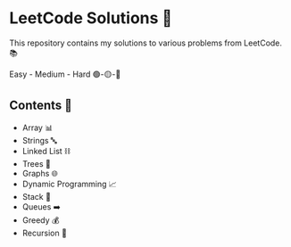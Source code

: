 # LeetCode Solutions :pencil:

This repository contains my solutions to various problems from LeetCode. :books:

Easy - Medium - Hard :green_circle:-:yellow_circle:-:red_circle:

## Contents :open_book:

- Array :bar_chart:
- Strings :abc:
- Linked List :chains:
- Trees :deciduous_tree:
- Graphs :globe_with_meridians:
- Dynamic Programming :chart_with_upwards_trend:
- Stack :vertical_traffic_light:
- Queues :arrow_right:
- Greedy :moneybag:
- Recursion :repeat:


